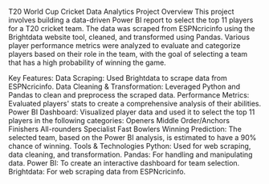 T20 World Cup Cricket Data Analytics
Project Overview
This project involves building a data-driven Power BI report to select the top 11 players for a T20 cricket team. The data was scraped from ESPNcricinfo using the Brightdata website tool, cleaned, and transformed using Pandas. Various player performance metrics were analyzed to evaluate and categorize players based on their role in the team, with the goal of selecting a team that has a high probability of winning the game.

Key Features:
Data Scraping: Used Brightdata to scrape data from ESPNcricinfo.
Data Cleaning & Transformation: Leveraged Python and Pandas to clean and preprocess the scraped data.
Performance Metrics: Evaluated players' stats to create a comprehensive analysis of their abilities.
Power BI Dashboard: Visualized player data and used it to select the top 11 players in the following categories:
Openers
Middle Order/Anchors
Finishers
All-rounders
Specialist Fast Bowlers
Winning Prediction: The selected team, based on the Power BI analysis, is estimated to have a 90% chance of winning.
Tools & Technologies
Python: Used for web scraping, data cleaning, and transformation.
Pandas: For handling and manipulating data.
Power BI: To create an interactive dashboard for team selection.
Brightdata: For web scraping data from ESPNcricinfo.

